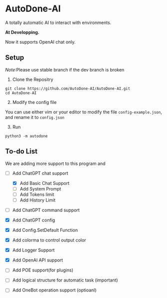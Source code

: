# AutoDone-AI

A totally automatic AI to interact with environments.

**At Developping.**

Now it supports OpenAI chat only.

## Setup

*Note*:Please use stable branch if the dev branch is broken

1. Clone the Repositry

```shell
git clone https://github.com/AutoDone-AI/AutoDone-AI.git
cd AutoDone-AI
```

2. Modify the config file

You can use either vim or your editor to modify the file `config-example.json`, and rename it to `config.json`

3. Run

```shell
python3 -m autodone
```

## To-do List

We are adding more support to this program and 
- [ ] Add ChatGPT chat support
  - [x] Add Basic Chat Support
  - [ ] Add System Prompt
  - [ ] Add Tokens limit
  - [ ] Add History Limit
- [ ] Add ChatGPT command support
- [x] Add ChatGPT config
- [x] Add Config.SetDefault Function
- [x] Add colorma to control output color
- [x] Add Logger Support
- [x] Add OpenAI API support
- [ ] Add POE support(for plugins)
- [ ] Add logical structure for automatic task (important)
- [ ] Add OneBot operation support (optioanl)

